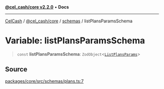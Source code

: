 [**@cel_cash/core v2.2.0**](../../README.md) • **Docs**

***

[CelCash](../../../../packages.md) / [@cel\_cash/core](../../README.md) / [schemas](../README.md) / listPlansParamsSchema

# Variable: listPlansParamsSchema

> `const` **listPlansParamsSchema**: `ZodObject`\<[`ListPlansParams`](../../index/type-aliases/ListPlansParams.md)\>

## Source

[packages/core/src/schemas/plans.ts:7](https://github.com/Pyxlab/celcash/blob/b57c7034bd65dcd5b083f272f9cfe6cc4ff73f7b/packages/core/src/schemas/plans.ts#L7)
